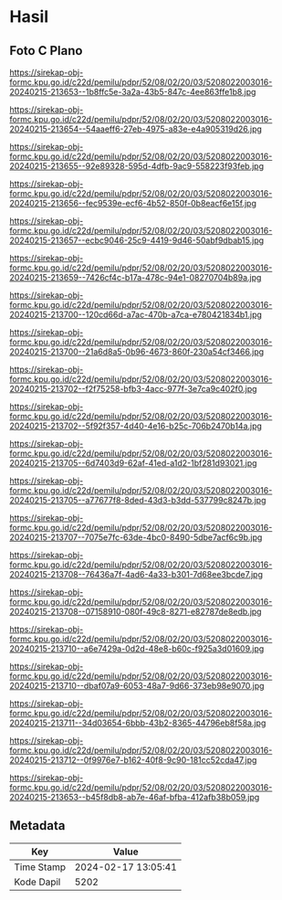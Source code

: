 # Hasil

## Foto C Plano

https://sirekap-obj-formc.kpu.go.id/c22d/pemilu/pdpr/52/08/02/20/03/5208022003016-20240215-213653--1b8ffc5e-3a2a-43b5-847c-4ee863ffe1b8.jpg

https://sirekap-obj-formc.kpu.go.id/c22d/pemilu/pdpr/52/08/02/20/03/5208022003016-20240215-213654--54aaeff6-27eb-4975-a83e-e4a905319d26.jpg

https://sirekap-obj-formc.kpu.go.id/c22d/pemilu/pdpr/52/08/02/20/03/5208022003016-20240215-213655--92e89328-595d-4dfb-9ac9-558223f93feb.jpg

https://sirekap-obj-formc.kpu.go.id/c22d/pemilu/pdpr/52/08/02/20/03/5208022003016-20240215-213656--fec9539e-ecf6-4b52-850f-0b8eacf6e15f.jpg

https://sirekap-obj-formc.kpu.go.id/c22d/pemilu/pdpr/52/08/02/20/03/5208022003016-20240215-213657--ecbc9046-25c9-4419-9d46-50abf9dbab15.jpg

https://sirekap-obj-formc.kpu.go.id/c22d/pemilu/pdpr/52/08/02/20/03/5208022003016-20240215-213659--7426cf4c-b17a-478c-94e1-08270704b89a.jpg

https://sirekap-obj-formc.kpu.go.id/c22d/pemilu/pdpr/52/08/02/20/03/5208022003016-20240215-213700--120cd66d-a7ac-470b-a7ca-e780421834b1.jpg

https://sirekap-obj-formc.kpu.go.id/c22d/pemilu/pdpr/52/08/02/20/03/5208022003016-20240215-213700--21a6d8a5-0b96-4673-860f-230a54cf3466.jpg

https://sirekap-obj-formc.kpu.go.id/c22d/pemilu/pdpr/52/08/02/20/03/5208022003016-20240215-213702--f2f75258-bfb3-4acc-977f-3e7ca9c402f0.jpg

https://sirekap-obj-formc.kpu.go.id/c22d/pemilu/pdpr/52/08/02/20/03/5208022003016-20240215-213702--5f92f357-4d40-4e16-b25c-706b2470b14a.jpg

https://sirekap-obj-formc.kpu.go.id/c22d/pemilu/pdpr/52/08/02/20/03/5208022003016-20240215-213705--6d7403d9-62af-41ed-a1d2-1bf281d93021.jpg

https://sirekap-obj-formc.kpu.go.id/c22d/pemilu/pdpr/52/08/02/20/03/5208022003016-20240215-213705--a77677f8-8ded-43d3-b3dd-537799c8247b.jpg

https://sirekap-obj-formc.kpu.go.id/c22d/pemilu/pdpr/52/08/02/20/03/5208022003016-20240215-213707--7075e7fc-63de-4bc0-8490-5dbe7acf6c9b.jpg

https://sirekap-obj-formc.kpu.go.id/c22d/pemilu/pdpr/52/08/02/20/03/5208022003016-20240215-213708--76436a7f-4ad6-4a33-b301-7d68ee3bcde7.jpg

https://sirekap-obj-formc.kpu.go.id/c22d/pemilu/pdpr/52/08/02/20/03/5208022003016-20240215-213708--07158910-080f-49c8-8271-e82787de8edb.jpg

https://sirekap-obj-formc.kpu.go.id/c22d/pemilu/pdpr/52/08/02/20/03/5208022003016-20240215-213710--a6e7429a-0d2d-48e8-b60c-f925a3d01609.jpg

https://sirekap-obj-formc.kpu.go.id/c22d/pemilu/pdpr/52/08/02/20/03/5208022003016-20240215-213710--dbaf07a9-6053-48a7-9d66-373eb98e9070.jpg

https://sirekap-obj-formc.kpu.go.id/c22d/pemilu/pdpr/52/08/02/20/03/5208022003016-20240215-213711--34d03654-6bbb-43b2-8365-44796eb8f58a.jpg

https://sirekap-obj-formc.kpu.go.id/c22d/pemilu/pdpr/52/08/02/20/03/5208022003016-20240215-213712--0f9976e7-b162-40f8-9c90-181cc52cda47.jpg

https://sirekap-obj-formc.kpu.go.id/c22d/pemilu/pdpr/52/08/02/20/03/5208022003016-20240215-213653--b45f8db8-ab7e-46af-bfba-412afb38b059.jpg


## Metadata

| Key        | Value               |
| ---------- | ------------------- |
| Time Stamp | 2024-02-17 13:05:41 |
| Kode Dapil | 5202                |




